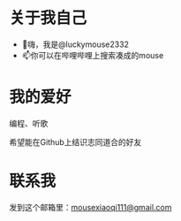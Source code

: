 # 关于我自己
- 👋嗨，我是@luckymouse2332
- 📫你可以在哔哩哔哩上搜索凑成的mouse

# 我的爱好
编程、听歌

希望能在Github上结识志同道合的好友

# 联系我
发到这个邮箱里：mousexiaoqi111@gmail.com
